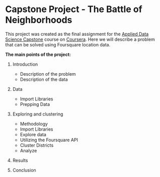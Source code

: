 # Capstone Project - The Battle of Neighborhoods
This project was created as the final assignment for the 
[Applied Data Science Capstone](https://www.coursera.org/learn/applied-data-science-capstone/home/info) course on [Coursera](https://www.coursera.org/). Here we will describe a problem that can be solved using Foursquare location data.


**The main points of the project:**
1. Introduction
    - Description of the problem
    - Description of the data

2. Data
    - Import Libraries
    - Prepping Data

3. Exploring and clustering
    - Methodology
    - Import Libraries
    - Explore data
    - Utilizing the Foursquare API
    - Cluster Districts
    - Analyze


4. Results


5. Conclusion
